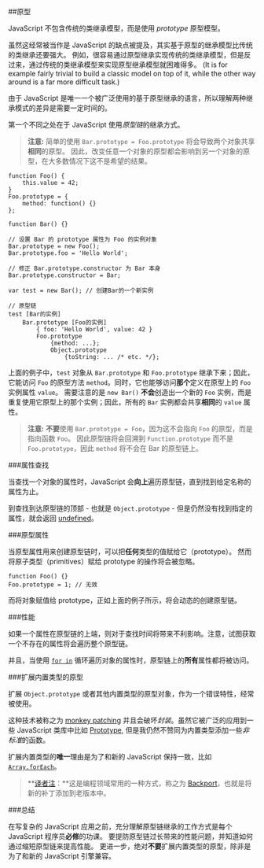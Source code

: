 ﻿##原型

JavaScript 不包含传统的类继承模型，而是使用 *prototype* 原型模型。

虽然这经常被当作是 JavaScript 的缺点被提及，其实基于原型的继承模型比传统的类继承还要强大。
例如，很容易通过原型继承实现传统的类继承模型，但是反过来，通过传统的类继承模型来实现原型继承模型就困难得多。
(It is for example fairly trivial to build a classic model on top of it, while the
other way around is a far more difficult task.)

由于 JavaScript 是唯一一个被广泛使用的基于原型继承的语言，所以理解两种继承模式的差异是需要一定时间的。

第一个不同之处在于 JavaScript 使用*原型链*的继承方式。

> **注意:** 简单的使用 `Bar.prototype = Foo.prototype` 将会导致两个对象共享**相同**的原型。
> 因此，改变任意一个对象的原型都会影响到另一个对象的原型，在大多数情况下这不是希望的结果。

    function Foo() {
        this.value = 42;
    }
    Foo.prototype = {
        method: function() {}
    };

    function Bar() {}

    // 设置 Bar 的 prototype 属性为 Foo 的实例对象
    Bar.prototype = new Foo();
    Bar.prototype.foo = 'Hello World';

    // 修正 Bar.prototype.constructor 为 Bar 本身
    Bar.prototype.constructor = Bar;

    var test = new Bar(); // 创建Bar的一个新实例

    // 原型链
    test [Bar的实例]
        Bar.prototype [Foo的实例] 
            { foo: 'Hello World', value: 42 }
            Foo.prototype
                {method: ...};
                Object.prototype
                    {toString: ... /* etc. */};

上面的例子中，`test` 对象从 `Bar.prototype` 和 `Foo.prototype` 继承下来；因此，
它能访问 `Foo` 的原型方法 `method`。同时，它也能够访问**那个**定义在原型上的 `Foo` 实例属性 `value`。
需要注意的是 `new Bar()` **不会**创造出一个新的 `Foo` 实例，而是
重复使用它原型上的那个实例；因此，所有的 `Bar` 实例都会共享**相同**的 `value` 属性。

> **注意:** **不要**使用 `Bar.prototype = Foo`，因为这不会指向 `Foo` 的原型，而是指向函数 `Foo`。
> 因此原型链将会回溯到 `Function.prototype` 而不是 `Foo.prototype`，因此 `method` 将不会在 Bar 的原型链上。

###属性查找

当查找一个对象的属性时，JavaScript 会**向上**遍历原型链，直到找到给定名称的属性为止。

到查找到达原型链的顶部 - 也就是 `Object.prototype` - 但是仍然没有找到指定的属性，就会返回 [undefined](#core.undefined)。

###原型属性

当原型属性用来创建原型链时，可以把**任何**类型的值赋给它（prototype）。
然而将原子类型（primitives）赋给 prototype 的操作将会被忽略。

    function Foo() {}
    Foo.prototype = 1; // 无效

而将对象赋值给 prototype，正如上面的例子所示，将会动态的创建原型链。

###性能

如果一个属性在原型链的上端，则对于查找时间将带来不利影响。注意，试图获取一个不存在的属性将会遍历整个原型链。

并且，当使用 [`for in`](#object.forinloop) 循环遍历对象的属性时，原型链上的**所有**属性都将被访问。

###扩展内置类型的原型

扩展 `Object.prototype` 或者其他内置类型的原型对象，作为一个错误特性，经常被使用。

这种技术被称之为 [monkey patching][1] 并且会破坏*封装*。虽然它被广泛的应用到一些 JavaScript 类库中比如 [Prototype][2],
但是我仍然不赞同为内置类型添加一些*非标准*的函数。

扩展内置类型的**唯一**理由是为了和新的 JavaScript 保持一致，比如 [`Array.forEach`][3]。

> **[译者注][30]：**这是编程领域常用的一种方式，称之为 [Backport][5]，也就是将新的补丁添加到老版本中。

###总结

在写复杂的 JavaScript 应用之前，充分理解原型链继承的工作方式是每个 JavaScript 程序员**必修**的功课。
要提防原型链过长带来的性能问题，并知道如何通过缩短原型链来提高性能。
更进一步，绝对**不要**扩展内置类型的原型，除非是为了和新的 JavaScript 引擎兼容。


[1]: http://en.wikipedia.org/wiki/Monkey_patch
[2]: http://prototypejs.org/
[3]: https://developer.mozilla.org/en/JavaScript/Reference/Global_Objects/Array/forEach
[5]: http://en.wikipedia.org/wiki/Backport 
[30]: http://cnblogs.com/sanshi/
